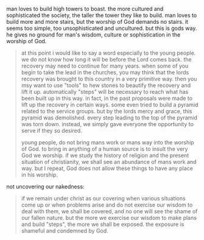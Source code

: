 man loves to build high towers to boast. the more cultured and sophisticated the society, the taller the tower they like to build.
man loves to build more and more stairs, but the worship of God demands no stairs.
it seems too simple, too unsophisticated and uncultured. but this is gods way. he gives
no ground for man's wisdom, culture or sophistication in the worship of God.

> at this point i would like to say a word especially to the young people. we do not know how long it will be before the Lord comes back. the recovery may need to continue for many years. when some of you begin to take the lead in the churches, you may think that the lords recovery was brought to this country in a very primitive way. then you msy want to use "tools" to hew stones to beautify the recovery and lift it up. automatically "steps" will be necessary to reach what has been built up in this way. in fact, in the past proposals were made to lift up the recovery in certain ways. some even tried to build a pyramid related to the service groups. but by the lords mercy and grace, this pyramid was demolished. every step leading to the top of the pyramid was torn down. instead, we simply gave everyone the opportunity to serve if they so desired.
>
> young people, do not bring mans work or mans way into the worship of God. to bring in anything of a human source is to insult the very God we worship. if we study the history of religion and the present situation of christianity, we shall see an abundance of mans work and way. but I repeat, God does not allow these things to have any place in his worship.

not uncovering our nakedness:
> if we remain under christ as our covering when various situations come up or when problems arise and do not exercise our wisdom to deal with them, we shall be covered, and no one will see the shame of our fallen nature.  but the more we exercise our wisdom to make plans and build "steps", the more we shall be exposed. the exposure is shameful and condemned by God.
